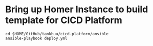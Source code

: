 # Bring up Homer Instance to build template for CICD Platform

```
cd $HOME/GitHub/tankhuu/cicd-platform/ansible
ansible-playbook deploy.yml
```